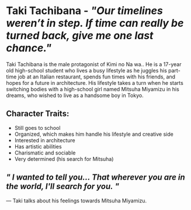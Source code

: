 # Taki Tachibana - *"Our timelines weren’t in step. If time can really be turned back, give me one last chance."*

Taki Tachibana is the male protagonist of Kimi no Na wa.. He is a 17-year old high-school student who lives a busy lifestyle as he juggles his part-time job at an Italian restaurant, spends fun times with his friends, and hopes for a future in architecture. His lifestyle takes a turn when he starts switching bodies with a high-school girl named Mitsuha Miyamizu in his dreams, who wished to live as a handsome boy in Tokyo.

## Character Traits:
* Still goes to school
* Organized, which makes him handle his lifestyle and creative side
* Interested in architecture
* Has artistic abilities
* Charismatic and sociable
* Very determined (his search for Mitsuha)

## ***"*** *I wanted to tell you... That wherever you are in the world, I'll search for you.* ***"***
 — Taki talks about his feelings towards Mitsuha Miyamizu.

